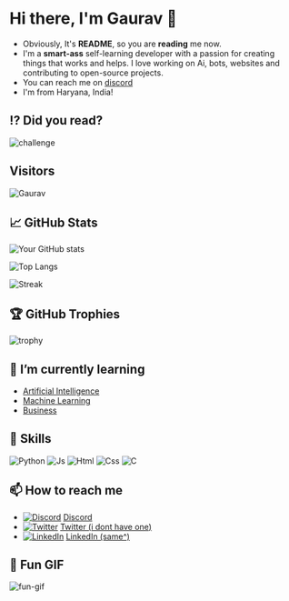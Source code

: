 # Hi there, I'm Gaurav 👋

<!-- ![header](https://user-images.githubusercontent.com/your-image-url) -->

- Obviously, It's **README**, so you are **reading** me now.
- I'm a **smart-ass** self-learning developer with a passion for creating things that works and helps. I love working on Ai, bots, websites and contributing to open-source projects.
- You can reach me on [discord](https://discord.gg/gaurav)
- I'm from Haryana, India!

## ⁉️ Did you read?
![challenge](https://i.alexflipnote.dev/4h93guy.png)

## Visitors
![Gaurav](https://profile-counter.glitch.me/gauravwtf/count.svg)

## 📈 GitHub Stats

![Your GitHub stats](https://github-readme-stats.vercel.app/api?username=gauravwtf&show_icons=true&count_private=true&title_color=d1eaff&text_color=f2f9ff&icon_color=a3b9cc&bg_color=6e7e91)

![Top Langs](https://github-readme-stats.vercel.app/api/top-langs?username=gauravwtf&show_icons=true&title_color=d1eaff&text_color=f2f9ff&icon_color=a3b9cc&bg_color=6e7e91)

![Streak](https://github-readme-streak-stats.herokuapp.com/?user=gauravwtf&theme=black-ice&hide_border=true&stroke=0000&background=6e7e91)


## 🏆 GitHub Trophies

![trophy](https://github-profile-trophy.vercel.app/?username=gauravwtf&theme=nord&column=7)

## 🌱 I’m currently learning

- [Artificial Intelligence](https://www.google.com/?q=Ai)
- [Machine Learning](https://www.google.com/?q=machine-learning)
- [Business](https://www.google.com/?q=business)

## 💼 Skills

![Python](https://img.shields.io/badge/-Python-informational?style=flat&logo=python&logoColor=white&color=2bbc8a)
![Js](https://img.shields.io/badge/-Js-informational?style=flat&logo=javascript&logoColor=white&color=2bbc8a)
![Html](https://img.shields.io/badge/-HTML-informational?style=flat&logo=html5&logoColor=white&color=2bbc8a)
![Css](https://img.shields.io/badge/-CSS-informational?style=flat&logo=css3&logoColor=white&color=2bbc8a)
![C](https://img.shields.io/badge/-C-informational?style=flat&logo=c&logoColor=white&color=2bbc8a)

## 📫 How to reach me

- [![Discord][1.2]][1] [Discord](https://discord.com/users/380697024120487939)
- [![Twitter][2.2]][1] [Twitter (i dont have one)](https://twitter.com/none)
- [![LinkedIn][3.2]][2] [LinkedIn (same^)](https://www.linkedin.com/in/none/)

[1.2]: https://raw.githubusercontent.com/gauravwtf/gauravwtf/main/discord.svg
[2.2]: http://i.imgur.com/wWzX9uB.png (Twitter icon)
[3.2]: https://raw.githubusercontent.com/MartinHeinz/MartinHeinz/master/linkedin-3-16.png (LinkedIn icon)

[1]: https://discord.com/users/380697024120487939
[2]: https://twitter.com/none
[3]: https://www.linkedin.com/in/none/

## 🎥 Fun GIF

![fun-gif](https://github.com/gauravwtf/gauravwtf/raw/main/dance.gif)
